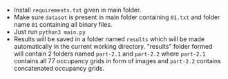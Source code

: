 - Install `requirements.txt` given in main folder.
- Make sure `dataset` is present in main folder containing `01.txt` and folder name `01` containing all binary files.
- Just run ```python3 main.py```
- Results will be saved in a folder named `results` which will be made automatically in the current working directory. "results" folder formed will contain 2 folders named `part-2.1` and `part-2.2` where `part-2.1` contains all 77 occupancy grids in form of images and `part-2.2` contains concatenated occupancy grids.
